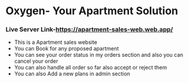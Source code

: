 # Oxygen- Your Apartment Solution

### Live Server Link-https://apartment-sales-web.web.app/
- This is a Apartment sales website
- You can Book for any proposed apartment
- You can see your order status in my orders section and also you can cancel your order
- You can also handle all order so far also accept or reject them
- You can also Add a new plans in admin section

